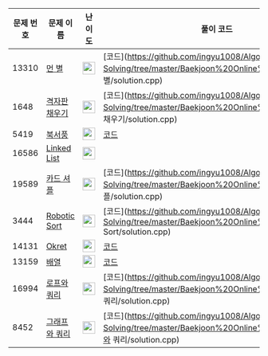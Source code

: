 | 문제 번호 | 문제 이름 | 난이도 | 풀이 코드 |
| --- | --- | --- | --- |
| 13310 | [먼 별](https://www.acmicpc.net/problem/13310) | <img height="25px" width="25px=" src="https://static.solved.ac/tier_small/21.svg"/> | [코드](https://github.com/ingyu1008/Algorithm-Problem-Solving/tree/master/Baekjoon%20Online%20Judge/먼 별/solution.cpp) |
| 1648 | [격자판 채우기](https://www.acmicpc.net/problem/1648) | <img height="25px" width="25px=" src="https://static.solved.ac/tier_small/18.svg"/> | [코드](https://github.com/ingyu1008/Algorithm-Problem-Solving/tree/master/Baekjoon%20Online%20Judge/격자판 채우기/solution.cpp) |
| 5419 | [북서풍](https://www.acmicpc.net/problem/5419) | <img height="25px" width="25px=" src="https://static.solved.ac/tier_small/17.svg"/> | [코드](https://github.com/ingyu1008/Algorithm-Problem-Solving/tree/master/Baekjoon%20Online%20Judge/북서풍/solution.cpp) |
| 16586 | [Linked List](https://www.acmicpc.net/problem/16586) | <img height="25px" width="25px=" src="https://static.solved.ac/tier_small/23.svg"/> |  |
| 19589 | [카드 셔플](https://www.acmicpc.net/problem/19589) | <img height="25px" width="25px=" src="https://static.solved.ac/tier_small/23.svg"/> | [코드](https://github.com/ingyu1008/Algorithm-Problem-Solving/tree/master/Baekjoon%20Online%20Judge/카드 셔플/solution.cpp) |
| 3444 | [Robotic Sort](https://www.acmicpc.net/problem/3444) | <img height="25px" width="25px=" src="https://static.solved.ac/tier_small/23.svg"/> | [코드](https://github.com/ingyu1008/Algorithm-Problem-Solving/tree/master/Baekjoon%20Online%20Judge/Robotic Sort/solution.cpp) |
| 14131 | [Okret](https://www.acmicpc.net/problem/14131) | <img height="25px" width="25px=" src="https://static.solved.ac/tier_small/23.svg"/> | [코드](https://github.com/ingyu1008/Algorithm-Problem-Solving/tree/master/Baekjoon%20Online%20Judge/Okret/solution.cpp) |
| 13159 | [배열](https://www.acmicpc.net/problem/13159) | <img height="25px" width="25px=" src="https://static.solved.ac/tier_small/24.svg"/> | [코드](https://github.com/ingyu1008/Algorithm-Problem-Solving/tree/master/Baekjoon%20Online%20Judge/배열/solution.cpp) |
| 16994 | [로프와 쿼리](https://www.acmicpc.net/problem/16994) | <img height="25px" width="25px=" src="https://static.solved.ac/tier_small/20.svg"/> | [코드](https://github.com/ingyu1008/Algorithm-Problem-Solving/tree/master/Baekjoon%20Online%20Judge/로프와 쿼리/solution.cpp) |
| 8452 | [그래프와 쿼리](https://www.acmicpc.net/problem/8452) | <img height="25px" width="25px=" src="https://static.solved.ac/tier_small/21.svg"/> | [코드](https://github.com/ingyu1008/Algorithm-Problem-Solving/tree/master/Baekjoon%20Online%20Judge/그래프와 쿼리/solution.cpp) |
